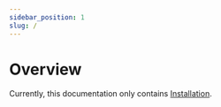 ```yaml
---
sidebar_position: 1
slug: /
---
```


# Overview

Currently, this documentation only contains
[Installation](/latex/configuration/installation).
